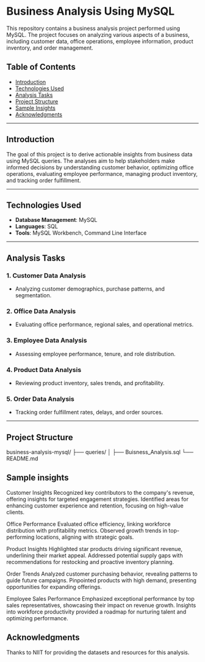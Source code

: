 # Business Analysis Using MySQL

This repository contains a business analysis project performed using MySQL. The project focuses on analyzing various aspects of a business, including customer data, office operations, employee information, product inventory, and order management. 

## Table of Contents
- [Introduction](#introduction)
- [Technologies Used](#technologies-used)
- [Analysis Tasks](#analysis-tasks)
- [Project Structure](#project-structure)
- [Sample Insights](#sample-insights)
- [Acknowledgments](#acknowledgments)

---

## Introduction
The goal of this project is to derive actionable insights from business data using MySQL queries. The analyses aim to help stakeholders make informed decisions by understanding customer behavior, optimizing office operations, evaluating employee performance, managing product inventory, and tracking order fulfillment.

---

## Technologies Used
- **Database Management**: MySQL
- **Languages**: SQL
- **Tools**: MySQL Workbench, Command Line Interface

---

## Analysis Tasks
### 1. Customer Data Analysis
- Analyzing customer demographics, purchase patterns, and segmentation.

### 2. Office Data Analysis
- Evaluating office performance, regional sales, and operational metrics.

### 3. Employee Data Analysis
- Assessing employee performance, tenure, and role distribution.

### 4. Product Data Analysis
- Reviewing product inventory, sales trends, and profitability.

### 5. Order Data Analysis
- Tracking order fulfillment rates, delays, and order sources.

---

## Project Structure
business-analysis-mysql/
├── queries/
│   ├── Buisness_Analysis.sql
└── README.md

## Sample insights
Customer Insights
Recognized key contributors to the company's revenue, offering insights for targeted engagement strategies.
Identified areas for enhancing customer experience and retention, focusing on high-value clients.

Office Performance
Evaluated office efficiency, linking workforce distribution with profitability metrics.
Observed growth trends in top-performing locations, aligning with strategic goals.

Product Insights
Highlighted star products driving significant revenue, underlining their market appeal.
Addressed potential supply gaps with recommendations for restocking and proactive inventory planning.

Order Trends
Analyzed customer purchasing behavior, revealing patterns to guide future campaigns.
Pinpointed products with high demand, presenting opportunities for expanding offerings.

Employee Sales Performance
Emphasized exceptional performance by top sales representatives, showcasing their impact on revenue growth.
Insights into workforce productivity provided a roadmap for nurturing talent and optimizing performance.

## Acknowledgments
Thanks to NIIT for providing the datasets and resources for this analysis.
